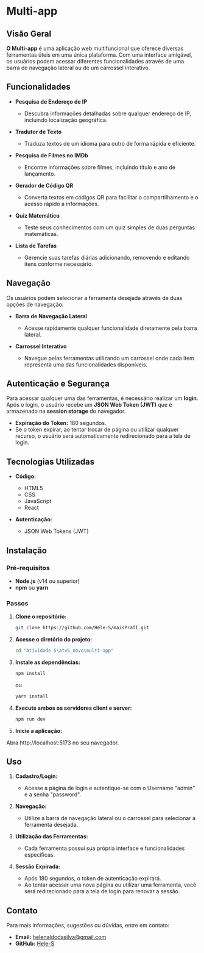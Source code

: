 # Multi-app

## Visão Geral

**O Multi-app** é uma aplicação web multifuncional que oferece diversas ferramentas úteis em uma única plataforma. Com uma interface amigável, os usuários podem acessar diferentes funcionalidades através de uma barra de navegação lateral ou de um carrossel interativo.

## Funcionalidades

- **Pesquisa de Endereço de IP**
  - Descubra informações detalhadas sobre qualquer endereço de IP, incluindo localização geográfica.

- **Tradutor de Texto**
  - Traduza textos de um idioma para outro de forma rápida e eficiente.

- **Pesquisa de Filmes no IMDb**
  - Encontre informações sobre filmes, incluindo título e ano de lançamento.

- **Gerador de Código QR**
  - Converta textos em códigos QR para facilitar o compartilhamento e o acesso rápido a informações.

- **Quiz Matemático**
  - Teste seus conhecimentos com um quiz simples de duas perguntas matemáticas.

- **Lista de Tarefas**
  - Gerencie suas tarefas diárias adicionando, removendo e editando itens conforme necessário.

## Navegação

Os usuários podem selecionar a ferramenta desejada através de duas opções de navegação:

- **Barra de Navegação Lateral**
  - Acesse rapidamente qualquer funcionalidade diretamente pela barra lateral.

- **Carrossel Interativo**
  - Navegue pelas ferramentas utilizando um carrossel onde cada item representa uma das funcionalidades disponíveis.

## Autenticação e Segurança

Para acessar qualquer uma das ferramentas, é necessário realizar um **login**. Após o login, o usuário recebe um **JSON Web Token (JWT)** que é armazenado na **session storage** do navegador.

- **Expiração do Token:** 180 segundos.
- Se o token expirar, ao tentar trocar de página ou utilizar qualquer recurso, o usuário será automaticamente redirecionado para a tela de login.

## Tecnologias Utilizadas

- **Código:**
  - HTML5
  - CSS
  - JavaScript
  - React
    
- **Autenticação:**
  - JSON Web Tokens (JWT)

## Instalação

### Pré-requisitos

- **Node.js** (v14 ou superior)
- **npm** ou **yarn**

### Passos

1. **Clone o repositório:**

   ```bash
   git clone https://github.com/Hele-S/maisPraTI.git
   ```
2. **Acesse o diretório do projeto:**

   ```bash
   cd "Atividade 5\atv5_novo\multi-app"
   ```

3. **Instale as dependências:**

   ```bash
   npm install
   ```

   ou

   ```bash
   yarn install
   ```

4. **Execute ambos os servidores client e server:**

   ```bash
   npm run dev
   ```
   
5. **Inicie a aplicação:**

Abra http://localhost:5173 no seu navegador.

## Uso

1. **Cadastro/Login:**
   - Acesse a página de login e autentique-se com o Username "admin" e a senha "password".

2. **Navegação:**
   - Utilize a barra de navegação lateral ou o carrossel para selecionar a ferramenta desejada.

3. **Utilização das Ferramentas:**
   - Cada ferramenta possui sua própria interface e funcionalidades específicas.

4. **Sessão Expirada:**
   - Após 180 segundos, o token de autenticação expirará.
   - Ao tentar acessar uma nova página ou utilizar uma ferramenta, você será redirecionado para a tela de login para renovar a sessão.

## Contato

Para mais informações, sugestões ou dúvidas, entre em contato:

- **Email:** helenaldodasilva@gmail.com
- **GitHub:** [Hele-S]([https://github.com/Hele-S])
